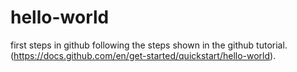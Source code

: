 # hello-world
first steps in github
following the steps shown in the github tutorial.(https://docs.github.com/en/get-started/quickstart/hello-world).
